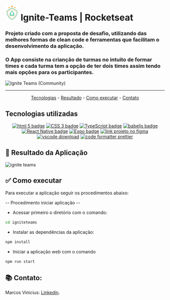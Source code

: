 # <img src="./src/assets/logo.png" height=50 alt="logo nlw Copa">  Ignite-Teams | Rocketseat

### Projeto criado com a proposta de desafio, utilizando das melhores formas de clean code e ferramentas que facilitam o desenvolvimento da aplicação.
### O App consiste na crianção de turmas no intuito de formar times e cada turma tem a opção de ter dois times assim tendo mais opções para os participantes.

![Ignite Teams (Community)](https://github.com/Marcos-vvc/Ignite-Teams/assets/98921788/8d089c7b-54bf-43a4-a0b0-b788168dcfb0)

<hr>

<p align="center">
  <a href="#-tecnologias-utilizadas">Tecnologias</a> -  
  <a href="#-resultado-aplicação-mobile">Resultado</a> -
  <a href="#-como-executar">Como executar</a> - 
  <a href="#-contato">Contato</a>
</p>

<a id="-tecnologias-utilizadas"></a>

## Tecnologias utilizadas

<p align="center">
  <a href= "https://html5.org/"><img alt="html 5 badge" src="https://img.shields.io/static/v1?logoWidth=15&logoColor=E34F26&logo=HTML5&label=Markup Language&message=HTML5&color=E34F26"></a>
  <a href= "https://developer.mozilla.org/pt-BR/docs/Web/CSS"><img alt="CSS 3 badge" src="https://img.shields.io/static/v1?logoWidth=15&logoColor=1572B6&logo=CSS3&label=Style&message=CSS3&color=1572B6"></a>  
  <a href= "https://www.typescriptlang.org/"><img alt="TypeScript badge" src="https://img.shields.io/static/v1?logoWidth=15&logoColor=3178c6&logo=TypeScript&label=Language&message=TypeScript&color=3178c6"></a>
  <a href= "https://babeljs.io/"><img alt="babeljs badge" src="https://img.shields.io/static/v1?logoWidth=15&logoColor=f9dc3e&logo=Babel&label=Compiler Js&message=babeljs&color=f9dc3e"></a> 
  <a href= "https://reactnative.dev/"><img alt="React Native badge" src="https://img.shields.io/static/v1?logoWidth=15&logoColor=61dafb&logo=React&label=Framework&message=React Native&color=61dafb"></a>
  <a href= "https://expo.dev/"><img alt="Expo badge" src="https://img.shields.io/static/v1?logoWidth=15&logoColor=000020&logo=Expo&label=React tool&message=Expo&color=000020"></a>  
  <a href= "https://www.figma.com/file/IBaKjqTi23ai3kkJ5XdMcN/Bol%C3%A3o-da-Copa-(Community)-(Copy)"><img alt="link projeto no figma" src="https://img.shields.io/static/v1?logoWidth=15&logoColor=F24E1E&logo=Figma&label=Designer&message=Figma&color=F24E1E"></a>
  <a href= "https://code.visualstudio.com/download"><img alt="vscode download" src="https://img.shields.io/static/v1?logoWidth=15&logoColor=007ACC&logo=Visual Studio Code&label=IDE&message=Visual Studio Code&color=007ACC"></a>
  <a href= "https://github.com/prettier/prettier"><img alt="code formatter prettier" src="https://img.shields.io/static/v1?logoWidth=15&logoColor=F7B93E&logo=Prettier&label=Code Formatter&message=Prettier&color=F7B93E"></a>

</p>

<a id="-resultado-aplicação-mobile"></a>

## :iphone: Resultado da Aplicação

![ignite teams](https://github.com/Marcos-vvc/Ignite-Teams/assets/98921788/6a8a020f-009b-4401-923d-d3d19d75cd47)

<a id="-como-executar"></a>

## :white_check_mark: Como executar

Para executar a aplicação seguir os procedimentos abaixo:

-- Procedimento iniciar aplicação --

-   Acessar primeiro o diretório com o comando:

```bash
cd igniteteams
```
-   Instalar as dependências da aplicação:

```bash
npm install
```

-   Iniciar a aplicação web com o comando

```bash
npm run start
```
<a id="-contato"></a>

## :books: Contato:

Marcos Vinicius: [Linkedin](https://www.linkedin.com/in/marcos-vinicius-080659117/).

